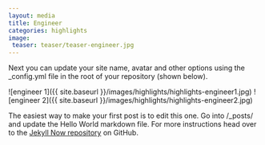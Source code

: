 ```yaml
---
layout: media
title: Engineer
categories: highlights
image:
 teaser: teaser/teaser-engineer.jpg
---
```


Next you can update your site name, avatar and other options using the _config.yml file in the root of your repository (shown below).

![engineer 1]({{ site.baseurl }}/images/highlights/highlights-engineer1.jpg)
![engineer 2]({{ site.baseurl }}/images/highlights/highlights-engineer2.jpg)

The easiest way to make your first post is to edit this one. Go into /_posts/ and update the Hello World markdown file. For more instructions head over to the [Jekyll Now repository](https://github.com/barryclark/jekyll-now) on GitHub.